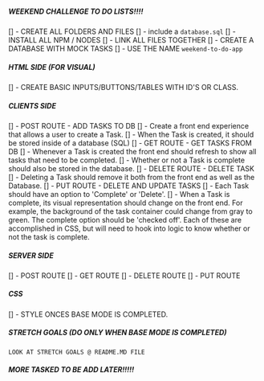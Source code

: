 ##### WEEKEND CHALLENGE TO DO LISTS!!!!

[] - CREATE ALL FOLDERS AND FILES
    [] - include a `database.sql`
[] - INSTALL ALL NPM / NODES 
[] - LINK ALL FILES TOGETHER
[] - CREATE A DATABASE WITH MOCK TASKS
    [] - USE THE NAME `weekend-to-do-app`

##### HTML SIDE (FOR VISUAL)

[] - CREATE BASIC INPUTS/BUTTONS/TABLES WITH ID'S OR CLASS.

##### CLIENTS SIDE

[] - POST ROUTE - ADD TASKS TO DB
    [] - Create a front end experience that allows a user to create a Task. 
    [] - When the Task is created, it should be stored inside of a database (SQL)
[] - GET ROUTE - GET TASKS FROM DB
    [] - Whenever a Task is created the front end should refresh to show all tasks that need to be completed.
    [] - Whether or not a Task is complete should also be stored in the database.
[] - DELETE ROUTE - DELETE TASK
    [] - Deleting a Task should remove it both from the front end as well as the Database.
[] - PUT ROUTE - DELETE AND UPDATE TASKS
    [] - Each Task should have an option to 'Complete' or 'Delete'.
    [] - When a Task is complete, its visual representation should change on the front end. For example, the background of the task container could change from gray to green. The complete option should be  'checked off'. Each of these are accomplished in CSS, but will need to hook into logic to know whether or not the task is complete.

##### SERVER SIDE 

[] - POST ROUTE
[] - GET ROUTE
[] - DELETE ROUTE
[] - PUT ROUTE

##### CSS

[] - STYLE ONCES BASE MODE IS COMPLETED. 

##### STRETCH GOALS (DO ONLY WHEN BASE MODE IS COMPLETED)
    LOOK AT STRETCH GOALS @ README.MD FILE

##### MORE TASKED TO BE ADD LATER!!!!!